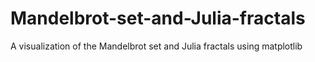 # Mandelbrot-set-and-Julia-fractals
A visualization of the Mandelbrot set and Julia fractals using matplotlib
